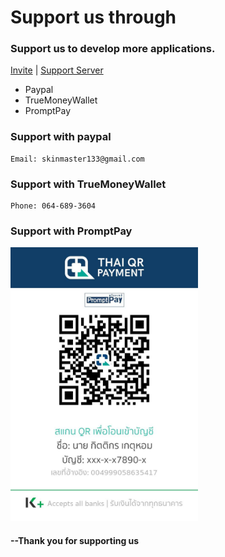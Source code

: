 # Support us through

### Support us to develop more applications.

[Invite](https://discord.com/api/oauth2/authorize?client_id=861582205028794418&scope=bot+applications.commands&permissions=1479548984) | [Support Server](https://discord.gg/24m8yyRF5g)

- Paypal
- TrueMoneyWallet
- PromptPay

### Support with paypal

```
Email: skinmaster133@gmail.com
```

### Support with TrueMoneyWallet

```
Phone: 064-689-3604
```

### Support with PromptPay

<img src="./images/topup/promptpay.jpeg" alt="PromptPay" style="width:300px;"/>

#### --Thank you for supporting us
